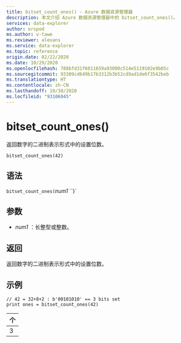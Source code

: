 ```yaml
---
title: bitset_count_ones() - Azure 数据资源管理器
description: 本文介绍 Azure 数据资源管理器中的 bitset_count_ones()。
services: data-explorer
author: orspod
ms.author: v-tawe
ms.reviewer: alexans
ms.service: data-explorer
ms.topic: reference
origin.date: 02/22/2020
ms.date: 10/29/2020
ms.openlocfilehash: 788bfd31f6011659a93090c514e5119102e9b05c
ms.sourcegitcommit: 93309cd649b17b3312b3b52cd9ad1de6f3542beb
ms.translationtype: HT
ms.contentlocale: zh-CN
ms.lasthandoff: 10/30/2020
ms.locfileid: "93106045"
---
```

# <a name="bitset_count_ones"></a>bitset_count_ones()

返回数字的二进制表示形式中的设置位数。

```kusto
bitset_count_ones(42)
```

## <a name="syntax"></a>语法

`bitset_count_ones(`*num1* ``)`

## <a name="arguments"></a>参数

* *num1* ：长整型或整数。

## <a name="returns"></a>返回

返回数字的二进制表示形式中的设置位数。

## <a name="example"></a>示例

<!-- csl: https://help.kusto.chinacloudapi.cn/Samples -->
```kusto
// 42 = 32+8+2 : b'00101010' == 3 bits set
print ones = bitset_count_ones(42) 
```

|个|
|---|
|3|
